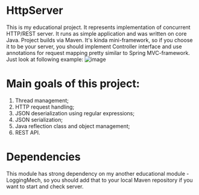 # HttpServer
This is my educational project. It represents implementation of concurrent HTTP/REST server. It runs as simple application and was written on core Java.
Project builds via Maven. It's kinda mini-framework, so if you choose it to be your server, you should implement Controller interface and use annotations for request mapping pretty similar to Spring MVC-framework.
Just look at following example:
![image](https://user-images.githubusercontent.com/122008693/212290444-8c6d49a5-187f-4ab2-be4b-7a2908d695d7.png)
# Main goals of this project:
1. Thread management;
2. HTTP request handling;
3. JSON deserialization using regular expressions;
4. JSON serialization;
5. Java reflection class and object management;
6. REST API.
# Dependencies
This module has strong dependency on my another educational module - LoggingMech, so you should add that to your local Maven repository if you want to start and check server.
